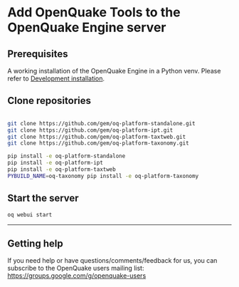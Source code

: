 # Add OpenQuake Tools to the OpenQuake Engine server

## Prerequisites

A working installation of the OpenQuake Engine in a Python venv. Please refer to [Development installation](development).


## Clone repositories

```bash

git clone https://github.com/gem/oq-platform-standalone.git
git clone https://github.com/gem/oq-platform-ipt.git
git clone https://github.com/gem/oq-platform-taxtweb.git
git clone https://github.com/gem/oq-platform-taxonomy.git

pip install -e oq-platform-standalone
pip install -e oq-platform-ipt
pip install -e oq-platform-taxtweb
PYBUILD_NAME=oq-taxonomy pip install -e oq-platform-taxonomy
```

## Start the server

```bash
oq webui start
```

***

## Getting help
If you need help or have questions/comments/feedback for us, you can subscribe to the OpenQuake users mailing list: https://groups.google.com/g/openquake-users
